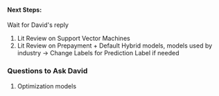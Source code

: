 #### Next Steps:
Wait for David's reply

1. Lit Review on Support Vector Machines
2. Lit Review on Prepayment + Default Hybrid models, models used by industry -> Change Labels for Prediction Label if needed

### Questions to Ask David
1. Optimization models
